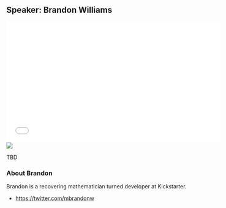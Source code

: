 ## Speaker: Brandon Williams

<iframe width="560" height="315" src="//www.youtube.com/embed/estNbh2TF3E?rel=0" frameborder="0" allowfullscreen></iframe>
<br/>

<img src="/images/speakers/brandon.jpg" class="profile-pic "/>

TBD

### About Brandon

Brandon is a recovering mathematician turned developer at Kickstarter.

* <https://twitter.com/mbrandonw>
